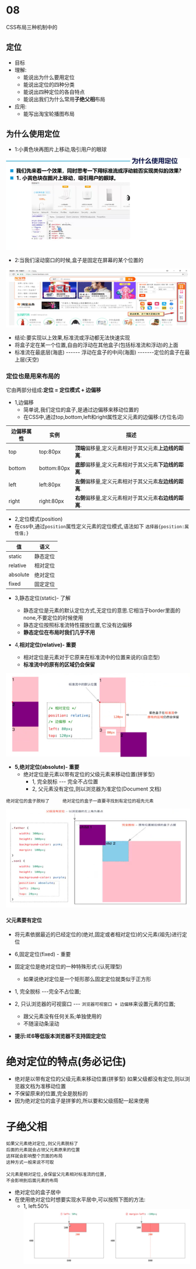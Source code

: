 # 08
CSS布局三种机制中的
## 定位
+ 目标
+ 理解:
    + 能说出为什么要用定位
    + 能说出定位的四种分类
    + 能说出四种定位的各自特点
    + 能说出我们为什么常用**子绝父相**布局
+ 应用:
    + 能写出淘宝轮播图布局

## 为什么使用定位
+ 1:小黄色块再图片上移动,吸引用户的眼球

![](../img/%E5%AE%9A%E4%BD%8D.png)

+ 2:当我们滚动窗口的时候,盒子是固定在屏幕的某个位置的

![](../img/%E5%AE%9A%E4%BD%8D1.png)

+ 结论:要实现以上效果,标准流或浮动都无法快速实现
+ 将盒子定在某一个位置,自由的浮动在其他盒子(包括标准流和浮动)的上面
+ 标准流在最底层(海底) ------ 浮动在盒子的中间(海面) -------定位的盒子在最上层(天空)

### 定位也是用来布局的
它由两部分组成:**定位 = 定位模式 + 边偏移**
+ 1,边偏移 
    + 简单说,我们定位的盒子,是通过边偏移来移动位置的
    + 在CSS中,通过top,bottom,left和right属性定义元素的边偏移:(方位名词)

|边偏移属性|实例|描述|
|-|-|-|
|top|top:80px|**顶端**偏移量,定义元素相对于其父元素**上边线的距离**.|
|bottom|bottom:80px|**底部**偏移量,定义元素相对于其父元素**下边线的距离**.|
|left|left:80px|**左侧**偏移量,定义元素相对于其父元素**左边线的距离**.|
|right|right:80px|**右侧**偏移量,定义元素相对于其父元素**右边线的距离**.|

+ 2,定位模式(position)
+ 在css中,通过`position`属性定义元素的定位模式,语法如下
    `选择器{position:属性值;}`

|值|语义|
|-|-|
|static|静态定位
|relative|相对定位
|absolute|绝对定位
|fixed|固定定位

+ 3,静态定位(static)- 了解
    + 静态定位是元素的默认定位方式,无定位的意思.它相当于border里面的none,不要定位的时候使用
    + 静态定位按照标准流特性摆放位置,它没有边偏移
    + **静态定位在布局时我们几乎不用**

+ 4,**相对定位(relative)- 重要**
    + 相对定位是元素对于它原来在标准流中的位置来说的(自恋型)
    + **标准流中的原有的区域仍会保留**

![](../img/%E7%9B%B8%E5%AF%B9%E5%AE%9A%E4%BD%8D.png)

+ **5,绝对定位(absolute)- 重要**
    + 绝对定位是元素以带有定位的父级元素来移动位置(拼爹型)
        + 1, 完全脱标 --- 完全不占位置
        + 2, 父元素没有定位,则以浏览器为准定位(Document 文档)

` 绝对定位的盒子脱标了    
绝对定位的盒子一直要寻找到有定位的祖先元素  `

![](../img/%E7%BB%9D%E5%AF%B9%E5%AE%9A%E4%BD%8D.png)

#### 父元素要有定位
+ 将元素依据最近的已经定位的(绝对,固定或者相对定位)的父元素(祖先)进行定位

+ 6,固定定位(fixed) - 重要
+ 固定定位是绝对定位的一种特殊形式:(认死理型)
    + 如果说绝对定位是一个矩形那么固定定位就类似于正方形
+ 1, 完全脱标 ---完全不占位置;
+ 2, 只认浏览器的可视窗口 --- `浏览器可视窗口 + 边偏移`来设置元素的位置;
    + 跟父元素没有任何关系;单独使用的
    + 不随滚动条滚动
+ **提示:IE6等低版本浏览器不支持固定定位**

# 绝对定位的特点(务必记住)
+ 绝对是以带有定位的父级元素来移动位置(拼爹型) 如果父级都没有定位,则以浏览器文档为准移动位置
+ 不保留原来的位置,完全是脱标的
+ 因为绝对定位的盒子是拼爹的,所以要和父级搭配一起来使用

# **子绝父相**
    如果父元素绝对定位,则父元素脱标了
    后面的元素就会占领父元素原来的位置
    这样就会影响整个页面的布局 
    这种方式一般来说不可取

    父元素是相对定位,会保留父元素相对标准流的位置,
    不会影响到后面元素的布局
+ 绝对定位的盒子居中
+ 在使用绝对定位时想要实现水平居中,可以按照下图的方法:
    + 1, left:50%
![](../img/%E5%AE%9A%E4%BD%8D%E6%89%A9%E5%B1%951.png)